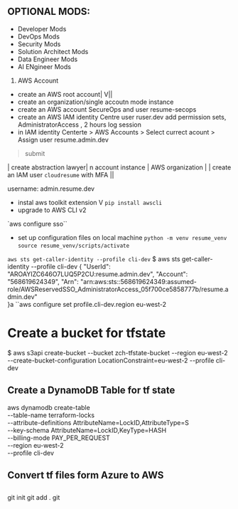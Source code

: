 ## OPTIONAL MODS:
- Developer Mods
- DevOps Mods
- Security Mods
- Solution Architect Mods
- Data Engineer Mods
- AI ENgineer Mods 


1. AWS Account 

- create an AWS root account|  V||
- create an organization/single accoutn mode instance 
- create an AWS account SecureOps and user resume-secops 
- create an AWS IAM identity Centre user ruser.dev
add permission  sets, AdministratorAccess , 2 hours log session
- in IAM identity Centerte > AWS Accounts > Select currect acount > Assign user resume.admin.dev 
> submit 

| create abstraction lawyer| n account instance |  AWS organization | 
| create an IAM user `cloudresume` with MFA || 

username: admin.resume.dev




- instal aws toolkit extension V
`pip install awscli` 
- upgrade to AWS CLI v2 

`aws configure sso``


- set up configuration files on local machine 
`python -m venv resume_venv`
`source resume_venv/scripts/activate`

`aws sts get-caller-identity --profile cli-dev`
$ aws sts get-caller-identity --profile cli-dev
{
    "UserId": "AROAYIZC646O7LUQ5P2CU:resume.admin.dev",
    "Account": "568619624349",
    "Arn": "arn:aws:sts::568619624349:assumed-role/AWSReservedSSO_AdministratorAccess_05f700ce5858777b/resume.admin.dev"     
}a
``aws configure set profile.cli-dev.region eu-west-2

# Create a bucket for tfstate
$ aws s3api create-bucket --bucket zch-tfstate-bucket --region eu-west-2 --create-bucket-configuration LocationConstraint=eu-west-2 --profile cli-dev

## Create a DynamoDB Table for tf state
aws dynamodb create-table \
  --table-name terraform-locks \
  --attribute-definitions AttributeName=LockID,AttributeType=S \
  --key-schema AttributeName=LockID,KeyType=HASH \
  --billing-mode PAY_PER_REQUEST \
  --region eu-west-2 \
  --profile cli-dev

## Convert tf files form Azure to AWS
## 
git init 
git add .
git 